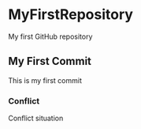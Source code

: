 # MyFirstRepository
My first GitHub repository

## My First Commit
This is my first commit

### Conflict
Conflict situation
